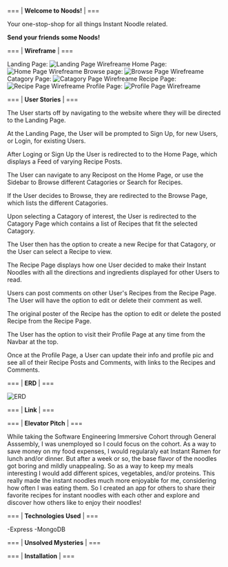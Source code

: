 === | **Welcome to Noods!** | ===

Your one-stop-shop for all things Instant Noodle related.

__Send your friends some Noods!__

=== | **Wireframe** | ===
<!-- Image linking? -->
<!-- <img src="name.jpg" /> -->
Landing Page:
![Landing Page Wirefreame](/README_images/LandingPage.png)
Home Page:
![Home Page Wirefreame](/README_images/HomePage.png)
Browse page:
![Browse Page Wirefreame](/README_images/BrowsePage.png)
Catagory Page:
![Catagory Page Wirefreame](/README_images/CatagoryPage.png)
Recipe Page:
![Recipe Page Wirefreame](/README_images/RecipePage.png)
Profile Page:
![Profile Page Wirefreame](/README_images/ProfilePage.png)

=== | **User Stories** | ===

The User starts off by navigating to the website where they will be directed to the Landing Page.

At the Landing Page, the User will be prompted to Sign Up, for new Users, or Login, for existing Users.

After Loging or Sign Up the User is redirected to to the Home Page, which displays a Feed of varying Recipe Posts.

The User can navigate to any Recipost on the Home Page, or use the Sidebar to Browse different Catagories or Search for Recipes.

If the User decides to Browse, they are redirected to the Browse Page, which lists the different Catagories.

Upon selecting a Catagory of interest, the User is redirected to the Catagory Page which contains a list of Recipes that fit the selected Catagory.

The User then has the option to create a new Recipe for that Catagory, or the User can select a Recipe to view.

The Recipe Page displays how one User decided to make their Instant Noodles with all the directions and ingredients displayed for other Users to read.

Users can post comments on other User's Recipes from the Recipe Page. The User will have the option to edit or delete their comment as well.

The original poster of the Recipe has the option to edit or delete the posted Recipe from the Recipe Page.

The User has the option to visit their Profile Page at any time from the Navbar at the top.

Once at the Profile Page, a User can update their info and profile pic and see all of their Recipe Posts and Comments, with links to the Recipes and Comments.

=== | **ERD** | ===

![ERD](/images/README_images/ERD.png)

=== | **Link** | ===

=== | **Elevator Pitch** | ===

While taking the Software Engineering Immersive Cohort through General Asssembly, I was unemployed so I could focus on the cohort. As a way to save money on my food expenses, I would regularaly eat Instant Ramen for lunch and/or dinner. But after a week or so, the base flavor of the noodles got boring and mildly unappealing. So as a way to keep my meals interesting I would add different spices, vegetables, and/or proteins. This really made the instant noodles much more enjoyable for me, considering how often I was eating them. So I created an app for others to share their favorite recipes for instant noodles with each other and explore and discover how others like to enjoy their noodles!

=== | **Technologies Used** | ===

-Express
-MongoDB


=== | **Unsolved Mysteries** | ===

<!-- X-Files song intensifies -->

=== | **Installation** | ===